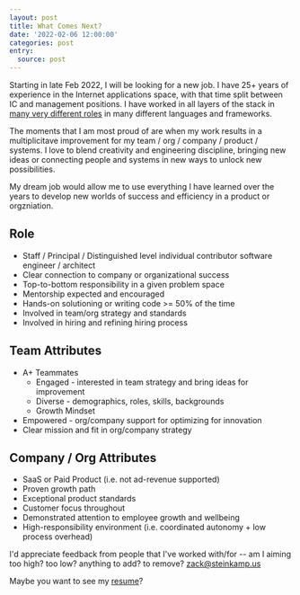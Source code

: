 ```yaml
---
layout: post
title: What Comes Next?
date: '2022-02-06 12:00:00'
categories: post
entry:
  source: post
---
```


Starting in late Feb 2022, I will be looking for a new job. I have 25+ years of experience in the Internet applications space, with that time split between IC and management positions. I have worked in all layers of the stack in [many very different roles](/resume/) in many different languages and frameworks.

The moments that I am most proud of are when my work results in a multiplicitave improvement for my team / org / company / product / systems. I love to blend creativity and engineering discipline, bringing new ideas or connecting people and systems in new ways to unlock new possibilities.

My dream job would allow me to use everything I have learned over the years to develop new worlds of success and efficiency in a product or orgzniation.

## Role

* Staff / Principal / Distinguished level individual contributor software engineer / architect
* Clear connection to company or organizational success
* Top-to-bottom responsibility in a given problem space
* Mentorship expected and encouraged
* Hands-on solutioning or writing code >= 50% of the time
* Involved in team/org strategy and standards
* Involved in hiring and refining hiring process

## Team Attributes

* A+ Teammates
  * Engaged - interested in team strategy and bring ideas for improvement
  * Diverse - demographics, roles, skills, backgrounds
  * Growth Mindset
* Empowered - org/company support for optimizing for innovation
* Clear mission and fit in org/company strategy

## Company / Org Attributes

* SaaS or Paid Product (i.e. not ad-revenue supported)
* Proven growth path
* Exceptional product standards
* Customer focus throughout
* Demonstrated attention to employee growth and wellbeing
* High-responsibility environment (i.e. coordinated autonomy + low process overhead)

I'd appreciate feedback from people that I've worked with/for -- am I aiming too high? too low? anything to add? to remove? <a href="mailto:zack@steinkamp.us">zack@steinkamp.us</a>

Maybe you want to see my [resume](/resume/)?
